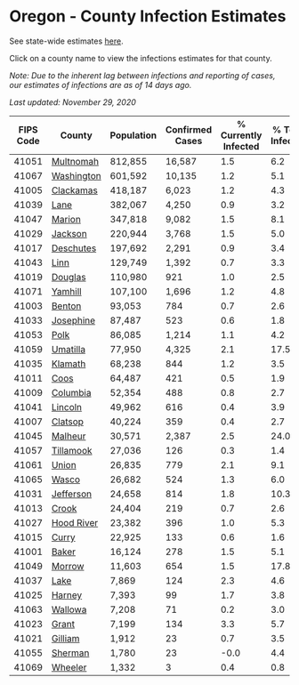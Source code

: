 # Oregon - County Infection Estimates

See state-wide estimates [here](/infections/us-or).

Click on a county name to view the infections estimates for that county.

*Note: Due to the inherent lag between infections and reporting of cases, our estimates of infections are as of 14 days ago.*

*Last updated: November 29, 2020*

|   FIPS Code |                   County |   Population |   Confirmed Cases |   % Currently Infected |   % Total Infected |
|-------------|--------------------------|--------------|-------------------|------------------------|--------------------|
|       41051 |   [Multnomah](multnomah) |      812,855 |            16,587 |                    1.5 |                6.2 |
|       41067 | [Washington](washington) |      601,592 |            10,135 |                    1.2 |                5.1 |
|       41005 |   [Clackamas](clackamas) |      418,187 |             6,023 |                    1.2 |                4.3 |
|       41039 |             [Lane](lane) |      382,067 |             4,250 |                    0.9 |                3.2 |
|       41047 |         [Marion](marion) |      347,818 |             9,082 |                    1.5 |                8.1 |
|       41029 |       [Jackson](jackson) |      220,944 |             3,768 |                    1.5 |                5.0 |
|       41017 |   [Deschutes](deschutes) |      197,692 |             2,291 |                    0.9 |                3.4 |
|       41043 |             [Linn](linn) |      129,749 |             1,392 |                    0.7 |                3.3 |
|       41019 |       [Douglas](douglas) |      110,980 |               921 |                    1.0 |                2.5 |
|       41071 |       [Yamhill](yamhill) |      107,100 |             1,696 |                    1.2 |                4.8 |
|       41003 |         [Benton](benton) |       93,053 |               784 |                    0.7 |                2.6 |
|       41033 |   [Josephine](josephine) |       87,487 |               523 |                    0.6 |                1.8 |
|       41053 |             [Polk](polk) |       86,085 |             1,214 |                    1.1 |                4.2 |
|       41059 |     [Umatilla](umatilla) |       77,950 |             4,325 |                    2.1 |               17.5 |
|       41035 |       [Klamath](klamath) |       68,238 |               844 |                    1.2 |                3.5 |
|       41011 |             [Coos](coos) |       64,487 |               421 |                    0.5 |                1.9 |
|       41009 |     [Columbia](columbia) |       52,354 |               488 |                    0.8 |                2.7 |
|       41041 |       [Lincoln](lincoln) |       49,962 |               616 |                    0.4 |                3.9 |
|       41007 |       [Clatsop](clatsop) |       40,224 |               359 |                    0.4 |                2.7 |
|       41045 |       [Malheur](malheur) |       30,571 |             2,387 |                    2.5 |               24.0 |
|       41057 |   [Tillamook](tillamook) |       27,036 |               126 |                    0.3 |                1.4 |
|       41061 |           [Union](union) |       26,835 |               779 |                    2.1 |                9.1 |
|       41065 |           [Wasco](wasco) |       26,682 |               524 |                    1.3 |                6.0 |
|       41031 |   [Jefferson](jefferson) |       24,658 |               814 |                    1.8 |               10.3 |
|       41013 |           [Crook](crook) |       24,404 |               219 |                    0.7 |                2.6 |
|       41027 | [Hood River](hood-river) |       23,382 |               396 |                    1.0 |                5.3 |
|       41015 |           [Curry](curry) |       22,925 |               133 |                    0.6 |                1.6 |
|       41001 |           [Baker](baker) |       16,124 |               278 |                    1.5 |                5.1 |
|       41049 |         [Morrow](morrow) |       11,603 |               654 |                    1.5 |               17.8 |
|       41037 |             [Lake](lake) |        7,869 |               124 |                    2.3 |                4.6 |
|       41025 |         [Harney](harney) |        7,393 |                99 |                    1.7 |                3.8 |
|       41063 |       [Wallowa](wallowa) |        7,208 |                71 |                    0.2 |                3.0 |
|       41023 |           [Grant](grant) |        7,199 |               134 |                    3.3 |                5.7 |
|       41021 |       [Gilliam](gilliam) |        1,912 |                23 |                    0.7 |                3.5 |
|       41055 |       [Sherman](sherman) |        1,780 |                23 |                   -0.0 |                4.4 |
|       41069 |       [Wheeler](wheeler) |        1,332 |                 3 |                    0.4 |                0.8 |